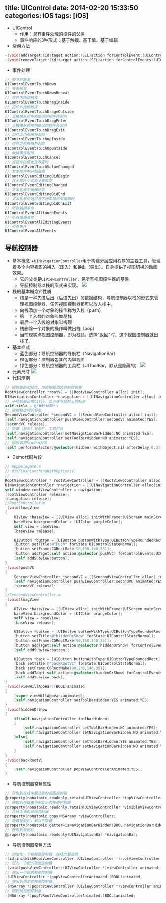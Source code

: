title: UIControl
date: 2014-02-20 15:33:50
categories: iOS
tags: [iOS]
---
- UIControl
    + 作用：具有事件处理的控件的父类
    + 事件响应的3种形式：基于触摸、基于值、基于编辑
- 常用方法
```Objective-C
-(void)addTarget:(id)taget action:(SEL)action forControlEvent:(UIControlEvents)controlEvents //添加一个事件
-(void)removeTarget:(id)target action:(SEL)action forControlEvents:(UIControlEvents)controlEvents // 移除某一个事件
```
- 事件处理
```Objective-C
// 按下时触发
UIControlEventTouchDown
// 多击触发
UIControlEventTouchDownRepeat
// 控件内拖动触发
UIControlEventTouchDragInside
// 控件外拖动触发
UIControlEventTouchDrageOutside
// 当触摸从控件外拖动到控件内部时
UIControlEventTouchDragEnter
// 当触摸从控件内拖动到控件外部时
UIControlEventTouchDragExit
// 控件之内触摸抬起时
UIControlEventTouchupInside
// 控件之外触摸抬起时
UIControlEventTouchUpOutside
// 触摸事件取消
UIControlEventTouchCancel
// 当控件的值发生改变时
UIControlEventTouchValueChanged
// 文本控件中开始编辑
UIControlEventEditingDidBegin
// 文本控件中的文本被改变
UIControlEventEditingChanged
// 文本孔家中编辑结束
UIControlEventEditingDidEnd
// 文本孔家中通过按下回车键结束编辑时
UIControlEventEditingDidOnExit
// 所有触摸事件
UIControlEventAlltouchEvents
// 所有编辑事件
UIControlEventAllEditingEvents
// 所有事件
UIControlEventAllEvents
```

## 导航控制器
- 基本概念
    +`UINavigationController`用于构建分层应用程序的主要工具，管理着多个内容视图的换入（压入）和换出（弹出）。自身提供了视图切换的动画效果。
    + 它的父类是`UIViewController`，是所有视图控件器的基类。
    + 导航控制器以栈的形式来实现。
![](https://github.com/zt1991616/blog/raw/master/Image/14022004.png)
- 栈的基本概念和性质
    + 栈是一种先进后出（后进先出）的数据结构，导航控制器以栈的形式来管理视图控制器，任何视图控制器都可以放入栈中。
    + 向栈添加一个对象的操作称为入栈（push）
    + 第一个入栈的对象叫做基栈
    + 最后一个入栈的对象叫栈顶
    + 栈删除一个对象的操作叫做出栈（pop）
    + 当前现实点视图控制器，即为栈顶。选择"返回"时，这个视图控制器就出栈了。
- 基本样式
    + 蓝色部分：导航控制器的导航栏（NavigationBar）
    + 橙色部分：控制器包含的内容视图
    + 绿色部分：导航控制器的工具栏（UIToolBar，默认是隐藏的）
![](https://github.com/zt1991616/blog/raw/master/Image/14022005.png)
- 元素尺寸
![](https://github.com/zt1991616/blog/raw/master/Image/14022006.png)
- 代码示例
```Objective-c
// 控制器的初始化，为控制器添加导航控制器
RootViewController *rootVC = [[RootViewController alloc] init];
UINavigationController *navigation = [[UINavigationController alloc] initWithRootViewController:rootVC];
// 子控制器设置title，显示在导航栏上的标题
self.title = @"根控制器"；
// 控制器之间的导航
SecondViewController *secondVC = [[SecondViewController alloc] init];
[self.navigationController pushViewController:secondVC animated:YES];
[secondVC release];
// 隐藏（显示）导航栏、工具栏目
[self.navigationController setNavigationBarHidden:NO animated:YES];
[self.navigationController setToolbarHidden:NO animated:YES];
// 延时调用hidden方法
[self performSelector:@selector(hidden) withObject:nil afterDelay:0.3];
```
- Demo代码片段
```Objective-c
// AppDelegate.m
// didFinshLunchingWithOptions()
// ...
RootViewcController * rootViewController = [[RootViewcController alloc] init];
UINavigationController *navigation = [[UINavigationController alloc]initWithRootViewController:rootViewController];
self.window.rootViewController = navigation;
[rootViewController release];
[navigation release];
//RootController.m 
-(void)loagView
{
	UIView *baseView = [[UIView alloc] initWithFrame:[UIScreen mainScreen] applicationFrame];
	baseView.backgroundColor = [UIColor purpleColor];
	self.view = baseView;
	[baseView release];

	UIButton *button = [UIButton buttonWithType:UIButtonTypeRoundedRect];
	[button setTitle:@"Push" forState:UIControlStateNormal];
	[button setFrame:CGRectMake(90,100,140,35)];
	[button addTaget:self action:@selector(pushVC) forControlEvents:UIControlEventTouchUpInside];
	[self addSubview:button];
}
-(void)pushVC
{
	SencondViewController *secondVC = [[SencondViewController alloc] init];
	[self navigationController pushViewController:secondVC animated:YES];
	[secondVC release];
}
//SencondViewController.m
-(void)loagView
{
	UIView *baseView = [[UIView alloc] initWithFrame:[UIScreen mainScreen] applicationFrame];
	baseView.backgroundColor = [UIColor orangeColor];
	self.view = baseView;
	[baseView release];

	UIButton *button = [UIButton buttonWithType:UIButtonTypeRoundedRect];
	[button setTitle:@"HiidenOrShow" forState:UIControlStateNormal];
	[button setFrame:CGRectMake(90,150,140,35)];
	[button addTaget:self action:@selector(hiddenOrShow) forControlEvents:UIControlEventTouchUpInside];
	[self addSubview:button];

	UIButton *back = [UIButton buttonWithType:UIButtonTypeRoundedRect];
	[back setTitle:@"backRootVC" forState:UIControlStateNormal];
	[back setFrame:CGRectMake(90,200,140,35)];
	[back addTaget:self action:@selector(hiddenOrShow) forControlEvents:UIControlEventTouchUpInside];
	[self addSubview:back];
}
-(void)viewWillAppear:(BOOL)animated
{
	[super viewWillAppear:animated];
	[self.navigationController setToolBarHidden:YES animated:YES];
}
-(void)hiddenOrShow
{
	if(self.navigationController.toolbarHidden)
	{
		[self.navigationController setToolBarHidden:NO animated:YES];
		[self.navigationController setNavigationBarHidden:NO animated:YES];
	}else{
		[self.navigationController setToolBarHidden:YES animated:YES];
		[self.navigationController setNavigationBarHidden:NO animated:YES];
	}
}
-(void)backRootVC
{
	[self.navigationController popViewControllerAnimated:YES];
}
```
- 导航控制器常用属性
```Objective-C
// 获取到在栈中最顶层的视图控制器
@property(nonatomic,readonly,retain)UIViewController *topViewController;
// 获取到在斩重当前显示的视图控制器
@property(nonatomic,readonly,retain)UIViewController *visibleViewController;
// 在栈中当前视图控制器
@property(nonatomic,copy)NSAraay *viewControllers;
// 隐藏导航栏，默认不隐藏
@property(nonatomic,getter=isNavigationBarHidden)BOOL navigationBarHidden;
// 获取到导航栏
@property(nonatomic,readonly)UINavigationBar *navigatuonBar;
```
- 导航控制器常用方法
```Objective-C
// 初始化一个根视图控制器，在栈的最底层
-(id)initWithRootViewController:(UIViewController *)rootViewController;
// 压入一个新的视图控制器
-(void)pushViewController:(UIViewController *)viewController animated:(BOOL)animated;
// 弹出一个新的视图控制器
-(UIViewController *)popViewControllerAnimated:(BOOL)animated;
// 弹出到指定的视图控制器
-(NSArray *)popToViewController:(UIViewController *)viewController animated:(BOOL)animated;
// 回到跟视图控制器
-(NSArray *)popToRootViewControllerAnimated:(BOOL)animated;
```